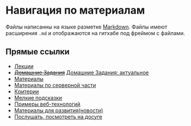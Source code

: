 # Навигация по материалам #

Файлы написанны на языке разметке [Markdown](https://ru.wikipedia.org/wiki/Markdown). Файлы имеют расширения `.md` и отображаются на гитхабе под фреймом с файлами.

## Прямые ссылки ##

* [Лекции](https://github.com/teach-visionstudio/course_vs/blob/master/lectures.md)
* ~~[Домашние Задания](https://github.com/teach-visionstudio/course_vs/blob/master/hometasks.md)~~ [Домашние Задания: актуальное](https://github.com/teach-visionstudio/course_vs/blob/master/hometasks--new.md)
* [Материалы](https://github.com/teach-visionstudio/course_vs/blob/master/materials.md)
* [Материалы по серверной части](https://github.com/teach-visionstudio/course_vs/blob/master/backend-materials.md)
* [Критерии](https://github.com/teach-visionstudio/course_vs/blob/master/criteria.md)
* [Мелкие подсказки](https://github.com/teach-visionstudio/course_vs/blob/master/little-tips)
* [Примеры веб-технологий](https://github.com/teach-visionstudio/course_vs/blob/master/examples-of-web-technologies.md)
* [Материалы для развития(новости)](https://github.com/teach-visionstudio/course_vs/blob/master/rss-for-development.md)
* [Послушать, посмотреть на досуге](https://github.com/teach-visionstudio/course_vs/blob/master/listen-see.md)